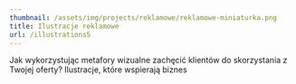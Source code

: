 ```yaml
---
thumbnail: /assets/img/projects/reklamowe/reklamowe-miniaturka.png
title: Ilustracje reklamowe
url: /illustrations5
---
```


Jak wykorzystując metafory wizualne zachęcić klientów do skorzystania z Twojej oferty? Ilustracje, które wspierają biznes
